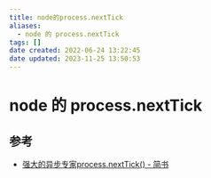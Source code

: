 ```yaml
---
title: node的process.nextTick
aliases:
  - node 的 process.nextTick
tags: []
date created: 2022-06-24 13:22:45
date updated: 2023-11-25 13:50:53
---
```


# node 的 process.nextTick

## 参考

- [强大的异步专家process.nextTick() - 简书](https://www.jianshu.com/p/5328c72279ff)
